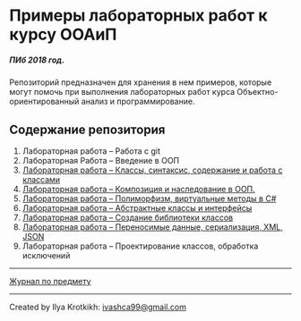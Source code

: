 # Примеры лабораторных работ к курсу ООАиП 
##### ПИб 2018 год. 
Репозиторий предназначен для хранения в нем примеров, которые могут помочь при выполнения лабораторных работ курса Объектно-ориентированный анализ и программирование.

## Содержание репозитория

1. Лабораторная работа – Работа с git
2. Лабораторная Работа – Введение в ООП
3. [Лабораторная работа – Классы, синтаксис, содержание и работа с классами](Examples/Lab_3 "Перейти к примеру")
4. [Лабораторная работа – Композиция и наследование в ООП.](Examples/Lab_4-5 "Перейти к примеру")
5. [Лабораторная работа – Полиморфизм, виртуальные методы в С#](Examples/Lab_4-5 "Перейти к примеру")
6. [Лабораторная работа – Абстрактные классы и интерфейсы](Examples/Lab_6 "Перейти к примеру")
7. [Лабораторная работа – Создание библиотеки классов](Examples/Lab_7 "Перейти к примеру")
8. [Лабораторная работа – Переносимые данные, сериализация, XML, JSON](Examples/Lab_8 "Перейти к примеру")
9. Лабораторная работа – Проектирование классов, обработка исключений

___
[Журнал по предмету](https://docs.google.com/spreadsheets/d/1oPJBqaLv4TELEWI5tGYXiT4nOeXMaIBXvgDNjSeb3y4/edit?usp=sharing "ООАиП-ПИб2301 on Google docs")
___
Created by Ilya Krotkikh: ivashca99@gmail.com
